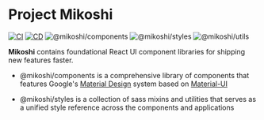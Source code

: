 # Project Mikoshi

[![CI](https://github.com/anthony-y-zhu14/MikoshiUI/actions/workflows/CI.yml/badge.svg)](https://github.com/anthony-y-zhu14/MikoshiUI/actions/workflows/CI.yml)
[![CD](https://github.com/anthony-y-zhu14/MikoshiUI/actions/workflows/CD.yml/badge.svg?branch=master)](https://github.com/anthony-y-zhu14/MikoshiUI/actions/workflows/CD.yml)
![@mikoshi/components](https://img.shields.io/npm/v/%40mikoshi/components?logo=npm&label=%40mikoshi%2Fcomponents&labelColor=ba000d&color=2196f3)
![@mikoshi/styles](https://img.shields.io/npm/v/%40mikoshi/styles?logo=npm&label=%40mikoshi%2Fstyles&labelColor=1565c0&color=2196f3)
![@mikoshi/utils](https://img.shields.io/npm/v/%40mikoshi/utils?logo=npm&label=%40mikoshi%2Futils&labelColor=7b1fa2&color=2196f3)

**Mikoshi** contains foundational React UI component libraries for shipping new features faster.

- @mikoshi/components is a comprehensive library of components that features Google's [Material Design](https://material.io/design/introduction/) system based on [Material-UI](https://mui.com/)

- @mikoshi/styles is a collection of sass mixins and utilities that serves as a unified style reference across the components and applications
